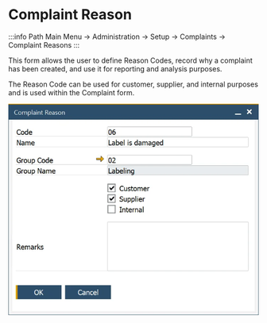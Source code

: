 # Complaint Reason

:::info Path
Main Menu → Administration → Setup → Complaints → Complaint Reasons
:::

This form allows the user to define Reason Codes, record why a complaint has been created, and use it for reporting and analysis purposes.

The Reason Code can be used for customer, supplier, and internal purposes and is used within the Complaint form.

![Complaint Reason](./media/complaint-reason.webp)

